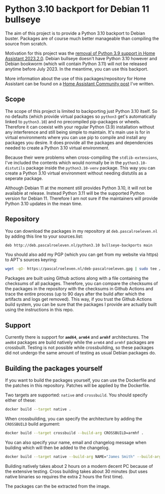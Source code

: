 # Python 3.10 backport for Debian 11 bullseye
The aim of this project is to provide a Python 3.10 backport to Debian buster. Packages are of course much better manageable than compiling the source from scratch.

Motivation for this project was the [removal of Python 3.9 support in Home Assistant 2023.2.0](https://github.com/home-assistant/core/pull/85456). Debian bullseye doesn't have Python 3.10 however and Debian bookworm (which will contain Python 3.11) will not be released anytime before July 2023. In the meantime, you can use this backport.

More information about the use of this packages/repository for Home Assistant can be found on a [Home Assistant Community post](https://community.home-assistant.io/t/home-assistant-core-python-3-10-backport-for-debian-11-bullseye/528439) I've written.

## Scope
The scope of this project is limited to backporting just Python 3.10 itself. So no defaults (which provide virtual packages so `python3` get's automatically linked to `python3.10`) and no precompiled pip-packages or wheels. Therefore it can coexist with your regular Python (3.9) installation without any interference and still being simple to maintain. It's main use is for in virtual environments where you can use pip to compile and install any packages you desire. It does provide all the packages and dependencies needed to create a Python 3.10 virtual environment.

Because their were problems when cross-compiling the `stdlib-extensions`, I've included the contents which would normally be in the `python3.10-distutils` package inside the `python3.10-venv` package. This way you can create a Python 3.10 virtual environment without needing distutils as a seperate package.

Although Debian 11 at the moment still provides Python 3.10, it will not be available at release. Instead Python 3.11 will be the supported Python version for Debian 11. Therefore I am not sure if the maintainers will provide Python 3.10 updates in the mean time.

## Repository
You can download the packages in my repository at `deb.pascalroeleven.nl` by adding this line to your sources.list:
```sh
deb http://deb.pascalroeleven.nl/python3.10 bullseye-backports main
```
You should also add my PGP (which you can get from my website via https) to APT's sources keyring:
```sh
wget -qO- https://pascalroeleven.nl/deb-pascalroeleven.gpg | sudo tee /etc/apt/trusted.gpg.d/deb-pascalroeleven.gpg
```

Packages are built using Github actions along with a file containing the checksums of all packages. Therefore, you can compare the checksums of the packages in the repository with the checksums in Github Actions and trace the entire process (up to 90 days after the build after which the artifacts and logs get removed). This way, if you trust the Github Actions build system, you can be sure that the packages I provide are actually built using the instructions in this repo.

## Support
Currently there is support for **`amd64`**, **`arm64`** and **`armhf`** architectures. The `amd64` packages are build natively while the `arm64` and `armhf` packages are crossbuilt. Testing is not possible while crossbuilding, so these packages did not undergo the same amount of testing as usual Debian packages do.

## Building the packages yourself
If you want to build the packages yourself, you can use the Dockerfile and the patches in this repository. Patches will be applied by the Dockerfile.

Two targets are supported: `native` and `crossbuild`. You should specify either of these:
```sh
docker build --target native .
```

When crossbuilding, you can specify the architecture by adding the `CROSSBUILD` build argument:
```sh
docker build --target crossbuild --build-arg CROSSBUILD=armhf .
```

You can also specify your name, email and changelog message when building which will then be added to the changelog.
```sh
docker build --target native --build-arg NAME="James Smith" --build-arg EMAIL="jamessmith@example.org" --build-arg CHANGE="Initial backport for bullseye" .
```

Building natively takes about 2 hours on a modern decent PC because of the extensive testing. Cross building takes about 30 minutes (but uses native binaries so requires the extra 2 hours the first time).

The packages can the be extracted from the image.


